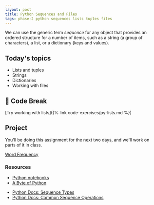 ```yaml
---
layout: post
title: Python Sequences and Files
tags: phase-2 python sequences lists tuples files
---
```


We can use the generic term _sequence_ for any object that provides an ordered structure for a number of items, such as a string (a group of characters), a list, or a dictionary (keys and values).

## Today's topics

- Lists and tuples
- Strings
- Dictionaries
- Working with files

## 🐍 Code Break

[Try working with lists]({% link code-exercises/py-lists.md %})

## Project

You'll be doing this assignment for the next two days, and we'll work on parts of it in class.

[Word Frequency](https://classroom.github.com/a/JV8OUl5m)

### Resources

* [Python notebooks](https://github.com/momentum-team-2/examples/tree/master/python-notebooks)
* [A Byte of Python](https://python.swaroopch.com/)
- [Python Docs: Sequence Types](https://docs.python.org/3/library/stdtypes.html?highlight=sequences#sequence-types-list-tuple-range)
- [Python Docs: Common Sequence Operations](https://docs.python.org/3/library/stdtypes.html#common-sequence-operations)
